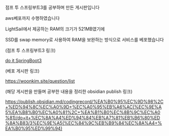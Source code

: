 점프 투 스프링부트3를 공부하며 만든 게시판입니다

aws베포까지 수행하였습니다

LightSail에서 제공하는 RAM의 크기가 521MB였기에

SSD를 swap memory로 사용하여 RAM을 보완하는 방식으로 서비스를 베포했습니다



(점프 투 스프링부트3 링크)

[do it SpringBoot3](https://wikidocs.net/book/7601)



(베포 게시판 링크)

https://woonkim.site/question/list



(해당 게시판을 만들며 공부한 내용을 정리한 obsidian publish 링크)

https://publish.obsidian.md/codingrecord/%EA%B0%95%EC%9D%98%2C+%ED%94%8C%EC%A0%9D+%EC%A0%95%EB%A6%AC(%EC%9E%A5%EA%B8%B0%EC%A0%81%2C+%EA%B1%B0%EC%8B%9C%EC%A0%81)/do+it+%EC%8A%A4%ED%94%84%EB%A7%81%EB%B6%80%ED%8A%B83/3%EC%9E%A5(%EC%84%9C%EB%B9%84%EC%8A%A4+%EA%B0%95%ED%99%94)
